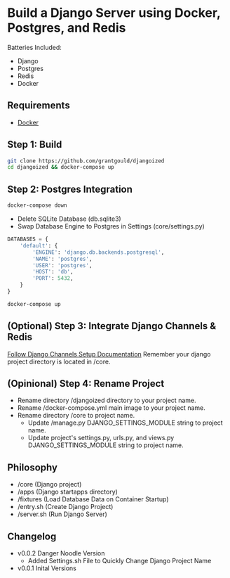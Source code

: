 # Build a Django Server using Docker, Postgres, and Redis
Batteries Included:
- Django
- Postgres 
- Redis
- Docker

## Requirements
- [Docker](https://www.docker.com)

## Step 1: Build
```bash
git clone https://github.com/grantgould/djangoized
cd djangoized && docker-compose up
```

## Step 2: Postgres Integration
```bash
docker-compose down
```
- Delete SQLite Database (db.sqlite3)
- Swap Database Engine to Postgres in Settings (core/settings.py)
``` python
DATABASES = {
    'default': {
        'ENGINE': 'django.db.backends.postgresql',
        'NAME': 'postgres',
        'USER': 'postgres',
        'HOST': 'db',
        'PORT': 5432,
    }
}
```
```bash
docker-compose up
```

## (Optional) Step 3: Integrate Django Channels & Redis
[Follow Django Channels Setup Documentation](https://channels.readthedocs.io/en/latest/tutorial/part_1.html) Remember your django project directory is located in /core.

## (Opinional) Step 4: Rename Project
- Rename directory /djangoized directory to your project name.
- Rename /docker-compose.yml main image to your project name.
- Rename directory /core to project name.
  - Update /manage.py DJANGO_SETTINGS_MODULE string to project name. 
  - Update project's settings.py, urls.py, and views.py DJANGO_SETTINGS_MODULE string to project name.

## Philosophy 
- /core (Django project)
- /apps (Django startapps directory)
- /fixtures (Load Database Data on Container Startup)
- /entry.sh (Create Django Project)
- /server.sh (Run Django Server)

## Changelog
- v0.0.2 Danger Noodle Version
  - Added Settings.sh File to Quickly Change Django Project Name
- v0.0.1 Inital Versions